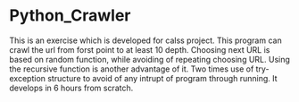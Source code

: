 # Python_Crawler
This is an exercise which is developed for calss project. This program can crawl the url from forst point to at least 10 depth.
Choosing next URL is based on random function, while avoiding of repeating choosing URL.
Using the recursive function is another advantage of it. Two times use of try-exception structure to avoid of any intrupt of program through running.
It develops in 6 hours from scratch.
